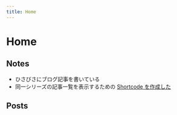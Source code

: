 ```yaml
---
title: Home
---
```


# Home

## Notes
- ひさびさにブログ記事を書いている
- 同一シリーズの記事一覧を表示するための [Shortcode を作成した](https://tbsmcd.net/post/series-list/)

## Posts
